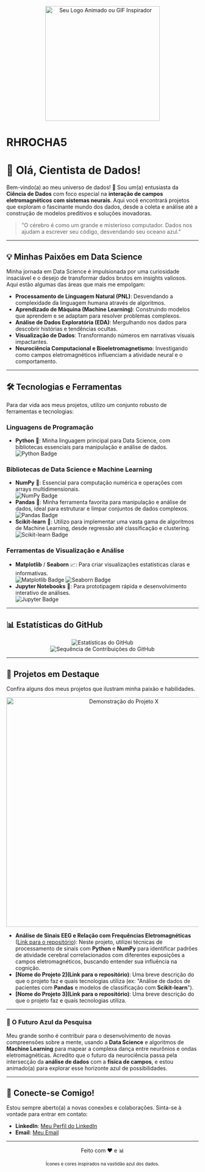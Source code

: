 <p align="center">
  <img src="https://raw.githubusercontent.com/MicaelliCode/micaellicode/main/assets/developer-activity-green.svg" alt="Seu Logo Animado ou GIF Inspirador" width="300"/> 
  </p>

# RHROCHA5

# 🚀 Olá, Cientista de Dados!

Bem-vindo(a) ao meu universo de dados! 🌌 Sou um(a) entusiasta da **Ciência de Dados** com foco especial na **interação de campos eletromagnéticos com sistemas neurais**. Aqui você encontrará projetos que exploram o fascinante mundo dos dados, desde a coleta e análise até a construção de modelos preditivos e soluções inovadoras.

> "O cérebro é como um grande e misterioso computador. Dados nos ajudam a escrever seu código, desvendando seu oceano azul."

---

## 💡 Minhas Paixões em Data Science

Minha jornada em Data Science é impulsionada por uma curiosidade insaciável e o desejo de transformar dados brutos em insights valiosos. Aqui estão algumas das áreas que mais me empolgam:

* **Processamento de Linguagem Natural (PNL)**: Desvendando a complexidade da linguagem humana através de algoritmos.
* **Aprendizado de Máquina (Machine Learning)**: Construindo modelos que aprendem e se adaptam para resolver problemas complexos.
* **Análise de Dados Exploratória (EDA)**: Mergulhando nos dados para descobrir histórias e tendências ocultas.
* **Visualização de Dados**: Transformando números em narrativas visuais impactantes.
* **Neurociência Computacional e Bioeletromagnetismo**: Investigando como campos eletromagnéticos influenciam a atividade neural e o comportamento.

---

## 🛠️ Tecnologias e Ferramentas

Para dar vida aos meus projetos, utilizo um conjunto robusto de ferramentas e tecnologias:

### Linguagens de Programação
* **Python** 🐍: Minha linguagem principal para Data Science, com bibliotecas essenciais para manipulação e análise de dados.
    <br>
    <img src="https://img.shields.io/badge/Python-3776AB?style=for-the-badge&logo=python&logoColor=white" alt="Python Badge"/>

### Bibliotecas de Data Science e Machine Learning
* **NumPy** 🧪: Essencial para computação numérica e operações com arrays multidimensionais.
    <br>
    <img src="https://img.shields.io/badge/NumPy-013243?style=for-the-badge&logo=numpy&logoColor=white" alt="NumPy Badge"/>
* **Pandas** 🐼: Minha ferramenta favorita para manipulação e análise de dados, ideal para estruturar e limpar conjuntos de dados complexos.
    <br>
    <img src="https://img.shields.io/badge/Pandas-150458?style=for-the-badge&logo=pandas&logoColor=white" alt="Pandas Badge"/>
* **Scikit-learn** 🤖: Utilizo para implementar uma vasta gama de algoritmos de Machine Learning, desde regressão até classificação e clustering.
    <br>
    <img src="https://img.shields.io/badge/scikit--learn-F7931E?style=for-the-badge&logo=scikit-learn&logoColor=white" alt="Scikit-learn Badge"/>

### Ferramentas de Visualização e Análise
* **Matplotlib** / **Seaborn** 📈: Para criar visualizações estatísticas claras e informativas.
    <br>
    <img src="https://img.shields.io/badge/Matplotlib-3086B1?style=for-the-badge&logo=matplotlib&logoColor=white" alt="Matplotlib Badge"/>
    <img src="https://img.shields.io/badge/Seaborn-46B8B8?style=for-the-badge&logo=seaborn&logoColor=white" alt="Seaborn Badge"/>
* **Jupyter Notebooks** 📓: Para prototipagem rápida e desenvolvimento interativo de análises.
    <br>
    <img src="https://img.shields.io/badge/Jupyter-F37626?style=for-the-badge&logo=jupyter&logoColor=white" alt="Jupyter Badge"/>

---

## 📊 Estatísticas do GitHub

<p align="center">
  <img src="https://github-readme-stats.vercel.app/api?username=RHROCHA5&show_icons=true&theme=dark&include_all_commits=true&count_private=true" alt="Estatísticas do GitHub"/>
  <br>
  <img src="https://github-readme-streak-stats.herokuapp.com/?user=RHROCHA5&theme=dark" alt="Sequência de Contribuições do GitHub"/>
</p>

---

## 🔬 Projetos em Destaque

Confira alguns dos meus projetos que ilustram minha paixão e habilidades.
<p align="center">
  <img src="https://i.imgur.com/your-project-demo-gif.gif" alt="Demonstração do Projeto X" width="600"/> 
  </p>

* **Análise de Sinais EEG e Relação com Frequências Eletromagnéticas** ([Link para o repositório](https://github.com/seu-usuario/seu-projeto-eeg)): Neste projeto, utilizei técnicas de processamento de sinais com **Python** e **NumPy** para identificar padrões de atividade cerebral correlacionados com diferentes exposições a campos eletromagnéticos, buscando entender sua influência na cognição.
* **[Nome do Projeto 2](Link para o repositório)**: Uma breve descrição do que o projeto faz e quais tecnologias utiliza (ex: "Análise de dados de pacientes com **Pandas** e modelos de classificação com **Scikit-learn**").
* **[Nome do Projeto 3](Link para o repositório)**: Uma breve descrição do que o projeto faz e quais tecnologias utiliza.

---

### 🔭 O Futuro Azul da Pesquisa

Meu grande sonho é contribuir para o desenvolvimento de novas compreensões sobre a mente, usando a **Data Science** e algoritmos de **Machine Learning** para mapear a complexa dança entre neurônios e ondas eletromagnéticas. Acredito que o futuro da neurociência passa pela intersecção da **análise de dados** com a **física de campos**, e estou animado(a) para explorar esse horizonte azul de possibilidades.

---

## 🤝 Conecte-se Comigo!

Estou sempre aberto(a) a novas conexões e colaborações. Sinta-se à vontade para entrar em contato:

* **LinkedIn**: [Meu Perfil do LinkedIn](https://www.linkedin.com/in/rhuan-rocha-a24573223/)
* **Email**: [Meu Email](mailto:rhuanrc45@gmail.com)

---

<p align="center">
  Feito com ❤️ e 📊
</p>
<p align="center">
  <sub>Ícones e cores inspirados na vastidão azul dos dados.</sub>
</p>
